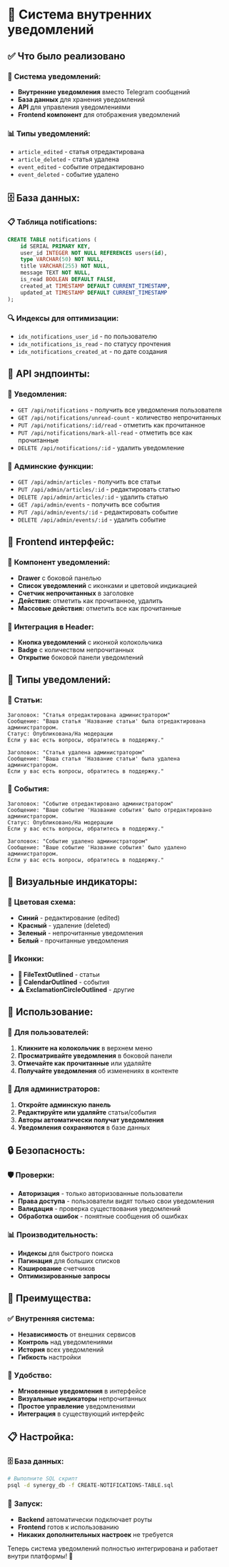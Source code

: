 # 🔔 Система внутренних уведомлений

## ✅ Что было реализовано

### 🎯 **Система уведомлений:**
- **Внутренние уведомления** вместо Telegram сообщений
- **База данных** для хранения уведомлений
- **API** для управления уведомлениями
- **Frontend компонент** для отображения уведомлений

### 📊 **Типы уведомлений:**
- `article_edited` - статья отредактирована
- `article_deleted` - статья удалена
- `event_edited` - событие отредактировано
- `event_deleted` - событие удалено

## 🗄️ **База данных:**

### 📋 **Таблица notifications:**
```sql
CREATE TABLE notifications (
    id SERIAL PRIMARY KEY,
    user_id INTEGER NOT NULL REFERENCES users(id),
    type VARCHAR(50) NOT NULL,
    title VARCHAR(255) NOT NULL,
    message TEXT NOT NULL,
    is_read BOOLEAN DEFAULT FALSE,
    created_at TIMESTAMP DEFAULT CURRENT_TIMESTAMP,
    updated_at TIMESTAMP DEFAULT CURRENT_TIMESTAMP
);
```

### 🔍 **Индексы для оптимизации:**
- `idx_notifications_user_id` - по пользователю
- `idx_notifications_is_read` - по статусу прочтения
- `idx_notifications_created_at` - по дате создания

## 🚀 **API эндпоинты:**

### 📡 **Уведомления:**
- `GET /api/notifications` - получить все уведомления пользователя
- `GET /api/notifications/unread-count` - количество непрочитанных
- `PUT /api/notifications/:id/read` - отметить как прочитанное
- `PUT /api/notifications/mark-all-read` - отметить все как прочитанные
- `DELETE /api/notifications/:id` - удалить уведомление

### 🔧 **Админские функции:**
- `GET /api/admin/articles` - получить все статьи
- `PUT /api/admin/articles/:id` - редактировать статью
- `DELETE /api/admin/articles/:id` - удалить статью
- `GET /api/admin/events` - получить все события
- `PUT /api/admin/events/:id` - редактировать событие
- `DELETE /api/admin/events/:id` - удалить событие

## 🎨 **Frontend интерфейс:**

### 🔔 **Компонент уведомлений:**
- **Drawer** с боковой панелью
- **Список уведомлений** с иконками и цветовой индикацией
- **Счетчик непрочитанных** в заголовке
- **Действия:** отметить как прочитанное, удалить
- **Массовые действия:** отметить все как прочитанные

### 🎯 **Интеграция в Header:**
- **Кнопка уведомлений** с иконкой колокольчика
- **Badge** с количеством непрочитанных
- **Открытие** боковой панели уведомлений

## 📱 **Типы уведомлений:**

### 📝 **Статьи:**
```
Заголовок: "Статья отредактирована администратором"
Сообщение: "Ваша статья 'Название статьи' была отредактирована администратором.
Статус: Опубликована/На модерации
Если у вас есть вопросы, обратитесь в поддержку."
```

```
Заголовок: "Статья удалена администратором"
Сообщение: "Ваша статья 'Название статьи' была удалена администратором.
Если у вас есть вопросы, обратитесь в поддержку."
```

### 📅 **События:**
```
Заголовок: "Событие отредактировано администратором"
Сообщение: "Ваше событие 'Название события' было отредактировано администратором.
Статус: Опубликовано/На модерации
Если у вас есть вопросы, обратитесь в поддержку."
```

```
Заголовок: "Событие удалено администратором"
Сообщение: "Ваше событие 'Название события' было удалено администратором.
Если у вас есть вопросы, обратитесь в поддержку."
```

## 🎨 **Визуальные индикаторы:**

### 🎨 **Цветовая схема:**
- **Синий** - редактирование (edited)
- **Красный** - удаление (deleted)
- **Зеленый** - непрочитанные уведомления
- **Белый** - прочитанные уведомления

### 🔔 **Иконки:**
- **📄 FileTextOutlined** - статьи
- **📅 CalendarOutlined** - события
- **⚠️ ExclamationCircleOutlined** - другие

## 🚀 **Использование:**

### 👤 **Для пользователей:**
1. **Кликните на колокольчик** в верхнем меню
2. **Просматривайте уведомления** в боковой панели
3. **Отмечайте как прочитанные** или удаляйте
4. **Получайте уведомления** об изменениях в контенте

### 🔧 **Для администраторов:**
1. **Откройте админскую панель**
2. **Редактируйте или удаляйте** статьи/события
3. **Авторы автоматически получат уведомления**
4. **Уведомления сохраняются** в базе данных

## 🔒 **Безопасность:**

### 🛡️ **Проверки:**
- **Авторизация** - только авторизованные пользователи
- **Права доступа** - пользователи видят только свои уведомления
- **Валидация** - проверка существования уведомлений
- **Обработка ошибок** - понятные сообщения об ошибках

### 📊 **Производительность:**
- **Индексы** для быстрого поиска
- **Пагинация** для больших списков
- **Кэширование** счетчиков
- **Оптимизированные запросы**

## 🎯 **Преимущества:**

### ✅ **Внутренняя система:**
- **Независимость** от внешних сервисов
- **Контроль** над уведомлениями
- **История** всех уведомлений
- **Гибкость** настройки

### 🔔 **Удобство:**
- **Мгновенные уведомления** в интерфейсе
- **Визуальные индикаторы** непрочитанных
- **Простое управление** уведомлениями
- **Интеграция** в существующий интерфейс

## 📋 **Настройка:**

### 🗄️ **База данных:**
```bash
# Выполните SQL скрипт
psql -d synergy_db -f CREATE-NOTIFICATIONS-TABLE.sql
```

### 🚀 **Запуск:**
- **Backend** автоматически подключает роуты
- **Frontend** готов к использованию
- **Никаких дополнительных настроек** не требуется

Теперь система уведомлений полностью интегрирована и работает внутри платформы! 🎉

